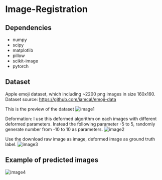 # Image-Registration



## Dependencies

* numpy
* scipy
* matplotlib
* pillow
* scikit-image
* pytorch

## Dataset
Apple emoji dataset, which including ~2200 png images in size 160x160. Dataset source: https://github.com/iamcal/emoji-data

This is the preview of the dataset
![image1](https://github.com/limingwu8/Image-Registration/blob/master/images/dataset.png)

Deformation: I use this deformed algorithm on each images with different deformed parameters. Instead the following parameter -5 to 5, randomly generate number from -10 to 10 as parameters.
![image2](https://github.com/limingwu8/Image-Registration/blob/master/images/deformation_function.png)

Use the download raw image as image, deformed image as ground truth label.
![image3](https://github.com/limingwu8/Image-Registration/blob/master/images/deformed_img.png)


## Example of predicted images
![image4](https://github.com/limingwu8/UNet-pytorch/blob/master/images/prediction_results.png)
